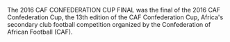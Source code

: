 The 2016 CAF CONFEDERATION CUP FINAL was the final of the 2016 CAF Confederation Cup, the 13th edition of the CAF Confederation Cup, Africa's secondary club football competition organized by the Confederation of African Football (CAF).
